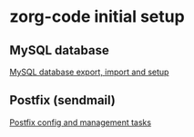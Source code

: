 # zorg-code initial setup
## MySQL database
[MySQL database export, import and setup](mysql-database.md)

## Postfix (sendmail)
[Postfix config and management tasks](postfix.md)
